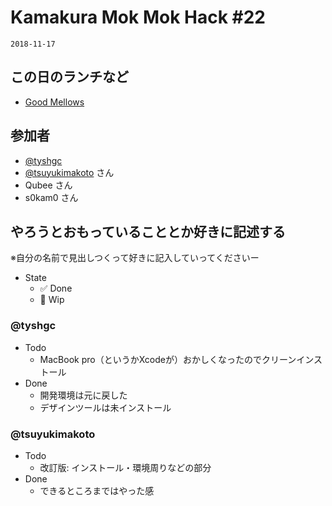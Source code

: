 # Kamakura Mok Mok Hack #22

`2018-11-17`

## この日のランチなど
- [Good Mellows](https://tabelog.com/kanagawa/A1404/A140402/14030872/ )

## 参加者

- [@tyshgc](http://twitter.com/tyshgc)
- [@tsuyukimakoto](https://twitter.com/everes) さん
- Qubee さん
- s0kam0 さん

## やろうとおもっていることとか好きに記述する
※自分の名前で見出しつくって好きに記入していってくださいー

- State
  - ✅ Done
  - 🚧 Wip

### @tyshgc

- Todo
  - MacBook pro（というかXcodeが）おかしくなったのでクリーンインストール
- Done
  - 開発環境は元に戻した
  - デザインツールは未インストール

### @tsuyukimakoto

- Todo
  - 改訂版: インストール・環境周りなどの部分
- Done
  - できるところまではやった感
